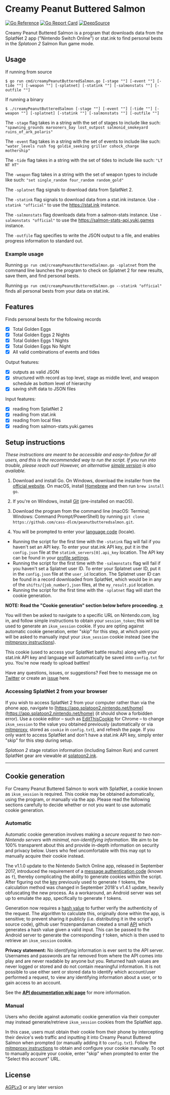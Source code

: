 Creamy Peanut Buttered Salmon
================

[![Go Reference](https://pkg.go.dev/badge/github.com/cass-dlcm/creamypeanutbutteredsalmon.svg)](https://pkg.go.dev/github.com/cass-dlcm/peanutbutteredsalmon)
[![Go Report Card](https://goreportcard.com/badge/github.com/cass-dlcm/creamypeanutbutteredsalmon)](https://goreportcard.com/report/github.com/cass-dlcm/creamypeanutbutteredsalmon)
[![DeepSource](https://deepsource.io/gh/cass-dlcm/creamypeanutbutteredsalmon.svg/?label=active+issues&show_trend=true&token=sUeiypSGmfk2eicGTR18wXkW)](https://deepsource.io/gh/cass-dlcm/creamypeanutbutteredsalmon/?ref=repository-badge)

Creamy Peanut Buttered Salmon is a program that downloads data from the SplatNet 2 app ("Nintendo Switch Online") or stat.ink to find personal bests in the *Splatoon 2* Salmon Run game mode.

## Usage

If running from source

```Shell
$ go run cmd/creamyPeanutButteredSalmon.go [-stage ""] [-event ""] [-tide ""] [-weapon ""] [-splatnet] [-statink ""] [-salmonstats ""] [-outfile ""]
```

If running a binary

```Shell
$ ./creamyPeanutButteredSalmon [-stage ""] [-event ""] [-tide ""] [-weapon ""] [-splatnet] [-statink ""] [-salmonstats ""] [-outfile ""]
```

The `-stage` flag takes in a string with the set of stages to include like such: `"spawning_grounds marooners_bay lost_outpost salmonid_smokeyard ruins_of_ark_polaris"`

The `-event` flag takes in a string with the set of events to include like such: `"water_levels rush fog goldie_seeking griller cohock_charge mothership"`

The `-tide` flag takes in a string with the set of tides to include like such: `"LT NT HT"`

The `-weapon` flag takes in a string with the set of weapon types to include like such: `"set single_random four_random random_gold"`

The `-splatnet` flag signals to download data from SplatNet 2.

The `-statink` flag signals to download data from a stat.ink instance. Use `-statink "official"` to use the https://stat.ink instance.

The `-salmonstats` flag downloads data from a salmon-stats instance. Use `-salmonstats "official"` to use the https://salmon-stats-api.yuki.games instance.

The `-outfile` flag specifies to write the JSON output to a file, and enables progress information to standard out.

### Example usage

Running `go run cmd/creamyPeanutButteredSalmon.go -splatnet` from the command line launches the program to check on Splatnet 2 for new results, save them, and find personal bests.

Running `go run cmd/creamyPeanutButteredSalmon.go --statink "official"` finds all personal bests from your data on stat.ink.

## Features

Finds personal bests for the following records

- [x] Total Golden Eggs
- [x] Total Golden Eggs 2 Nights
- [x] Total Golden Eggs 1 Nights
- [x] Total Golden Eggs No Night
- [x] All valid combinations of events and tides

Output features:

- [x] outputs as valid JSON
- [x] structured with record as top level, stage as middle level, and weapon schedule as bottom level of hierarchy
- [x] saving shift data to JSON files

Input features:
- [x] reading from SplatNet 2
- [x] reading from stat.ink
- [x] reading from local files
- [x] reading from salmon-stats.yuki.games

## Setup instructions

*These instructions are meant to be accessible and easy-to-follow for all users, and this is the recommended way to run the script. If you run into trouble, please reach out! However, an alternative [simple version](https://github.com/cass-dlcm/creamypeanutbutteredsalmon/wiki/simple-setup-instructions) is also available.*

1. Download and install Go. On Windows, download the installer from the [official website](https://www.golang.org/dl/). On macOS, install [Homebrew](https://brew.sh/) and then run `brew install go`.

2. If you're on Windows, install [Git](https://git-scm.com/download) (pre-installed on macOS).

3. Download the program from the command line (macOS: Terminal; Windows: Command Prompt/PowerShell) by running `git clone https://github.com/cass-dlcm/peanutbutteredsalmon.git`.

4. You will be prompted to enter your [language code](https://github.com/frozenpandaman/splatnet2statink/wiki/languages) (locale).

* Running the script for the first time with the `-statink` flag will fail if you haven't set an API key. To enter your stat.ink API key, put it in the `config.json` file at the `statink_servers[0].api_key` location. The API key can be found in your [profile settings](https://stat.ink/profile).
* Running the script for the first time with the `-salmonstats` flag will fail if you haven't set a Splatnet user ID. To enter your Splatnet user ID, put it in the `config.json` file at the `user_id` location. The Splatnet user ID can be found in a record downloaded from SplatNet, which would be in any of the `shifts/{job_number},json` files, at the `my_result.pid` location.
* Running the script for the first time with the `-splatnet` flag will start the cookie generation.

**NOTE: Read the "Cookie generation" section below before proceeding. [→](#cookie-generation)**

You will then be asked to navigate to a specific URL on Nintendo.com, log in, and follow simple instructions to obtain your `session_token`; this will be used to generate an `iksm_session` cookie. If you are opting against automatic cookie generation, enter "skip" for this step, at which point you will be asked to manually input your `iksm_session` cookie instead (see the [mitmproxy instructions](https://github.com/frozenpandaman/splatnet2statink/wiki/mitmproxy-instructions)).

This cookie (used to access your SplatNet battle results) along with your stat.ink API key and language will automatically be saved into `config.txt` for you. You're now ready to upload battles!

Have any questions, issues, or suggestions? Feel free to message me on [Twitter](https://twitter.com/cass-dlcm) or create an [issue](https://github.com/cass-dlcm/creamypeanutbutteredsalmon/issues) here.

### Accessing SplatNet 2 from your browser

If you wish to access SplatNet 2 from your computer rather than via the phone app, navigate to [https://app.splatoon2.nintendo.net/home](https://app.splatoon2.nintendo.net/home) (it should show a forbidden error). Use a cookie editor – such as [EditThisCookie](https://chrome.google.com/webstore/detail/editthiscookie/fngmhnnpilhplaeedifhccceomclgfbg?hl=en) for Chrome – to change `iksm_session` to the value you obtained previously (automatically or via [mitmproxy](https://github.com/frozenpandaman/splatnet2statink/wiki/mitmproxy-instructions), stored as  `cookie` in `config.txt`), and refresh the page. If you only want to access SplatNet and don't have a stat.ink API key, simply enter "skip" for this step during setup.

*Splatoon 2* stage rotation information (including Salmon Run) and current SplatNet gear are viewable at [splatoon2.ink](https://splatoon2.ink/).

---

## Cookie generation

For Creamy Peanut Buttered Salmon to work with SplatNet, a cookie known as `iksm_session` is required. This cookie may be obtained automatically, using the program, or manually via the app. Please read the following sections carefully to decide whether or not you want to use automatic cookie generation.

### Automatic

Automatic cookie generation involves making a *secure request to two non-Nintendo servers with minimal, non-identifying information*. We aim to be 100% transparent about this and provide in-depth information on security and privacy below. Users who feel uncomfortable with this may opt to manually acquire their cookie instead.

The v1.1.0 update to the Nintendo Switch Online app, released in September 2017, introduced the requirement of a [message authentication code](https://en.wikipedia.org/wiki/Message_authentication_code) (known as `f`), thereby complicating the ability to generate cookies within the script. After figuring out the [key](https://en.wikipedia.org/wiki/Key_\(cryptography\)) previously used to generate `f` tokens, the calculation method was changed in September 2018's v1.4.1 update, heavily obfuscating the new process. As a workaround, an Android server was set up to emulate the app, specifically to generate `f` tokens.

Generation now requires a [hash value](https://en.wikipedia.org/wiki/Hash_function) to further verify the authenticity of the request. The algorithm to calculate this, originally done within the app, is sensitive; to prevent sharing it publicly (i.e. distributing it in the script's source code), github user frozenpandaman created a small [API](https://en.wikipedia.org/wiki/Application_programming_interface) which generates a hash value given a valid input. This can be passed to the Android server to generate the corresponding `f` token, which is then used to retrieve an `iksm_session` cookie.

**Privacy statement:** No identifying information is ever sent to the API server. Usernames and passwords are far removed from where the API comes into play and are never readable by anyone but you. Returned hash values are never logged or stored and do not contain meaningful information. It is not possible to use either sent or stored data to identify which account/user performed a request, to view any identifying information about a user, or to gain access to an account.

See the **[API documentation wiki page](https://github.com/frozenpandaman/splatnet2statink/wiki/api-docs)** for more information.

### Manual

Users who decide against automatic cookie generation via their computer may instead generate/retrieve `iksm_session` cookies from the SplatNet app.

In this case, users must obtain their cookie from their phone by intercepting their device's web traffic and inputting it into Creamy Peanut Buttered Salmon when prompted (or manually adding it to `config.txt`). Follow the [mitmproxy instructions](https://github.com/frozenpandaman/splatnet2statink/wiki/mitmproxy-instructions) to obtain and configure your cookie manually. To opt to manually acquire your cookie, enter "skip" when prompted to enter the "Select this account" URL.

## License

[AGPLv3](https://www.gnu.org/licenses/agpl-3.0.html) or any later version
